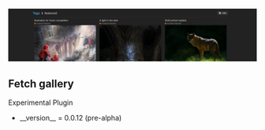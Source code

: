 <?xml version="1.0" encoding="utf-8"?>
<!DOCTYPE html>

<html xmlns="http://www.w3.org/1999/xhtml">
<head><title>Fetch Gallery</title>
</head>
<body>
<p><img src="./resources/title_image.jpg" alt="title_image" title="Title"/></p>

<h2>Fetch gallery</h2>
<p>Experimental Plugin</p>

<ul>
<li>
__version__ = 0.0.12 (pre-alpha)
</li>
</ul>
</body>
</html>
